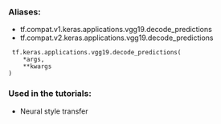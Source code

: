 ### Aliases:
- tf.compat.v1.keras.applications.vgg19.decode_predictions
- tf.compat.v2.keras.applications.vgg19.decode_predictions

```
 tf.keras.applications.vgg19.decode_predictions(
    *args,
    **kwargs
)
```
### Used in the tutorials:
- Neural style transfer
